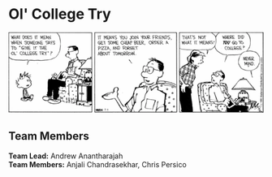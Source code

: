 # Ol' College Try

<img src="img/readmecomic.png" alt="Relevant Comic">

## Team Members

**Team Lead:** Andrew Anantharajah \
**Team Members:** Anjali Chandrasekhar, Chris Persico





